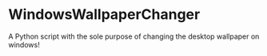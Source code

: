 # WindowsWallpaperChanger
A Python script with the sole purpose of changing the desktop wallpaper on windows! 
